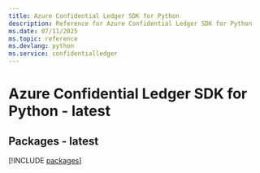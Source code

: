 ```yaml
---
title: Azure Confidential Ledger SDK for Python
description: Reference for Azure Confidential Ledger SDK for Python
ms.date: 07/11/2025
ms.topic: reference
ms.devlang: python
ms.service: confidentialledger
---
```

# Azure Confidential Ledger SDK for Python - latest
## Packages - latest
[!INCLUDE [packages](confidential-ledger-index.md)]